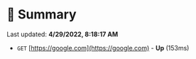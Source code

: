 # 📖 Summary
Last updated: **4/29/2022, 8:18:17 AM**

- `GET` [https://google.com](https://google.com) - **Up** (153ms)
